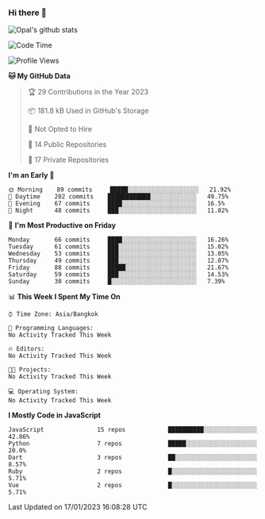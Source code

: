 ### Hi there 👋

![Opal's github stats](https://github-readme-stats.vercel.app/api?username=coolkidneversleep&count_private=true&show_icons=true&theme=radical)


<!--START_SECTION:waka-->
![Code Time](http://img.shields.io/badge/Code%20Time-64%20hrs%2038%20mins-blue)

![Profile Views](http://img.shields.io/badge/Profile%20Views-7-blue)

**🐱 My GitHub Data** 

> 🏆 29 Contributions in the Year 2023
 > 
> 📦 181.8 kB Used in GitHub's Storage 
 > 
> 🚫 Not Opted to Hire
 > 
> 📜 14 Public Repositories 
 > 
> 🔑 17 Private Repositories  
 > 
**I'm an Early 🐤** 

```text
🌞 Morning    89 commits     █████░░░░░░░░░░░░░░░░░░░░   21.92% 
🌆 Daytime    202 commits    ████████████░░░░░░░░░░░░░   49.75% 
🌃 Evening    67 commits     ████░░░░░░░░░░░░░░░░░░░░░   16.5% 
🌙 Night      48 commits     ███░░░░░░░░░░░░░░░░░░░░░░   11.82%

```
📅 **I'm Most Productive on Friday** 

```text
Monday       66 commits     ████░░░░░░░░░░░░░░░░░░░░░   16.26% 
Tuesday      61 commits     ███░░░░░░░░░░░░░░░░░░░░░░   15.02% 
Wednesday    53 commits     ███░░░░░░░░░░░░░░░░░░░░░░   13.05% 
Thursday     49 commits     ███░░░░░░░░░░░░░░░░░░░░░░   12.07% 
Friday       88 commits     █████░░░░░░░░░░░░░░░░░░░░   21.67% 
Saturday     59 commits     ███░░░░░░░░░░░░░░░░░░░░░░   14.53% 
Sunday       30 commits     █░░░░░░░░░░░░░░░░░░░░░░░░   7.39%

```


📊 **This Week I Spent My Time On** 

```text
⌚︎ Time Zone: Asia/Bangkok

💬 Programming Languages: 
No Activity Tracked This Week

🔥 Editors: 
No Activity Tracked This Week

🐱‍💻 Projects: 
No Activity Tracked This Week

💻 Operating System: 
No Activity Tracked This Week

```

**I Mostly Code in JavaScript** 

```text
JavaScript               15 repos            ██████████░░░░░░░░░░░░░░░   42.86% 
Python                   7 repos             █████░░░░░░░░░░░░░░░░░░░░   20.0% 
Dart                     3 repos             ██░░░░░░░░░░░░░░░░░░░░░░░   8.57% 
Ruby                     2 repos             █░░░░░░░░░░░░░░░░░░░░░░░░   5.71% 
Vue                      2 repos             █░░░░░░░░░░░░░░░░░░░░░░░░   5.71%

```



 Last Updated on 17/01/2023 16:08:28 UTC
<!--END_SECTION:waka-->
